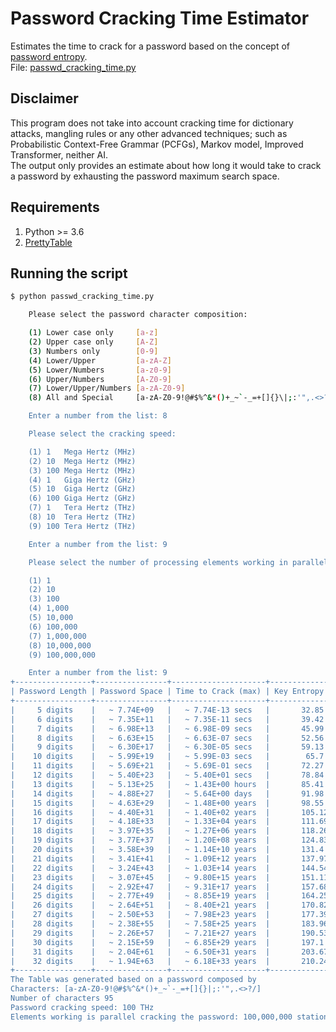 # Password Cracking Time Estimator
Estimates the time to crack for a password based on the concept of [password entropy](https://en.wikipedia.org/wiki/Password_strength).  
File: [passwd_cracking_time.py](https://github.com/rvitale3/Tools/blob/main/Security/Cryptography/source/passwd_cracking_time.py)  
## Disclaimer
This program does not take into account cracking time for dictionary attacks, mangling rules or any other advanced techniques; such as Probabilistic Context-Free Grammar (PCFGs), Markov model, Improved Transformer, neither AI.  
The output only provides an estimate about how long it would take to crack a password by exhausting the password maximum search space.  
## Requirements
1. Python >= 3.6  
2. [PrettyTable](https://pypi.org/project/prettytable/)  
## Running the script
```bash
$ python passwd_cracking_time.py

    Please select the password character composition:

    (1) Lower case only     [a-z]
    (2) Upper case only     [A-Z]
    (3) Numbers only        [0-9]
    (4) Lower/Upper         [a-zA-Z]
    (5) Lower/Numbers       [a-z0-9]
    (6) Upper/Numbers       [A-Z0-9]
    (7) Lower/Upper/Numbers [a-zA-Z0-9]
    (8) All and Special     [a-zA-Z0-9!@#$%^&*()+_~`-_=+[]{}\|;:'",.<>?/]

    Enter a number from the list: 8

    Please select the cracking speed:

    (1) 1   Mega Hertz (MHz)
    (2) 10  Mega Hertz (MHz)
    (3) 100 Mega Hertz (MHz)
    (4) 1   Giga Hertz (GHz)
    (5) 10  Giga Hertz (GHz)
    (6) 100 Giga Hertz (GHz)
    (7) 1   Tera Hertz (THz)
    (8) 10  Tera Hertz (THz)
    (9) 100 Tera Hertz (THz)

    Enter a number from the list: 9

    Please select the number of processing elements working in parallel:

    (1) 1
    (2) 10
    (3) 100
    (4) 1,000
    (5) 10,000
    (6) 100,000
    (7) 1,000,000   
    (8) 10,000,000
    (9) 100,000,000

    Enter a number from the list: 9
+-----------------+----------------+---------------------+--------------------+
| Password Length | Password Space | Time to Crack (max) | Key Entropy (bits) |
+-----------------+----------------+---------------------+--------------------+
|     5 digits    |   ~ 7.74E+09   |   ~ 7.74E-13 secs   |       32.85        |
|     6 digits    |   ~ 7.35E+11   |   ~ 7.35E-11 secs   |       39.42        |
|     7 digits    |   ~ 6.98E+13   |   ~ 6.98E-09 secs   |       45.99        |
|     8 digits    |   ~ 6.63E+15   |   ~ 6.63E-07 secs   |       52.56        |
|     9 digits    |   ~ 6.30E+17   |   ~ 6.30E-05 secs   |       59.13        |
|    10 digits    |   ~ 5.99E+19   |   ~ 5.99E-03 secs   |        65.7        |
|    11 digits    |   ~ 5.69E+21   |   ~ 5.69E-01 secs   |       72.27        |
|    12 digits    |   ~ 5.40E+23   |   ~ 5.40E+01 secs   |       78.84        |
|    13 digits    |   ~ 5.13E+25   |   ~ 1.43E+00 hours  |       85.41        |
|    14 digits    |   ~ 4.88E+27   |   ~ 5.64E+00 days   |       91.98        |
|    15 digits    |   ~ 4.63E+29   |   ~ 1.48E+00 years  |       98.55        |
|    16 digits    |   ~ 4.40E+31   |   ~ 1.40E+02 years  |       105.12       |
|    17 digits    |   ~ 4.18E+33   |   ~ 1.33E+04 years  |       111.69       |
|    18 digits    |   ~ 3.97E+35   |   ~ 1.27E+06 years  |       118.26       |
|    19 digits    |   ~ 3.77E+37   |   ~ 1.20E+08 years  |       124.83       |
|    20 digits    |   ~ 3.58E+39   |   ~ 1.14E+10 years  |       131.4        |
|    21 digits    |   ~ 3.41E+41   |   ~ 1.09E+12 years  |       137.97       |
|    22 digits    |   ~ 3.24E+43   |   ~ 1.03E+14 years  |       144.54       |
|    23 digits    |   ~ 3.07E+45   |   ~ 9.80E+15 years  |       151.11       |
|    24 digits    |   ~ 2.92E+47   |   ~ 9.31E+17 years  |       157.68       |
|    25 digits    |   ~ 2.77E+49   |   ~ 8.85E+19 years  |       164.25       |
|    26 digits    |   ~ 2.64E+51   |   ~ 8.40E+21 years  |       170.82       |
|    27 digits    |   ~ 2.50E+53   |   ~ 7.98E+23 years  |       177.39       |
|    28 digits    |   ~ 2.38E+55   |   ~ 7.58E+25 years  |       183.96       |
|    29 digits    |   ~ 2.26E+57   |   ~ 7.21E+27 years  |       190.53       |
|    30 digits    |   ~ 2.15E+59   |   ~ 6.85E+29 years  |       197.1        |
|    31 digits    |   ~ 2.04E+61   |   ~ 6.50E+31 years  |       203.67       |
|    32 digits    |   ~ 1.94E+63   |   ~ 6.18E+33 years  |       210.24       |
+-----------------+----------------+---------------------+--------------------+
The Table was generated based on a password composed by
Characters: [a-zA-Z0-9!@#$%^&*()+_~`-_=+[]{}|;:'",.<>?/]
Number of characters 95
Password cracking speed: 100 THz
Elements working is parallel cracking the password: 100,000,000 station(s)
```
